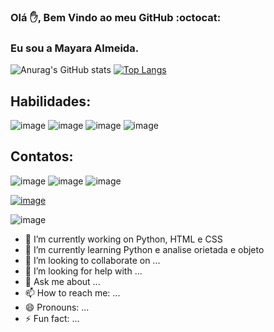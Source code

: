 ### Olá :hand:, Bem Vindo ao meu GitHub :octocat: 
### Eu sou a Mayara Almeida.

![Anurag's GitHub stats](https://github-readme-stats.vercel.app/api?username=mayalmeisousa&show_icons=true&theme=dracula)
[![Top Langs](https://github-readme-stats.vercel.app/api/top-langs/?username=mayalmeisousa&layout=compact&theme=dracula)](https://github.com/maylmeisousa/github-readme-stats)


## Habilidades:

![image](https://img.shields.io/badge/Python-3776AB?style=for-the-badge&logo=python&logoColor=white)
![image](https://img.shields.io/badge/HTML-239120?style=for-the-badge&logo=html5&logoColor=white)
![image](https://img.shields.io/badge/CSS-239120?&style=for-the-badge&logo=css3&logoColor=white)
![image](https://img.shields.io/badge/JavaScript-323330?style=for-the-badge&logo=javascript&logoColor=F7DF1E)


## Contatos:

![image](https://img.shields.io/badge/Gmail-D14836?style=for-the-badge&logo=gmail&logoColor=white)
![image](https://img.shields.io/badge/WhatsApp-25D366?style=for-the-badge&logo=whatsapp&logoColor=white)
![image](https://img.shields.io/badge/LinkedIn-0077B5?style=for-the-badge&logo=linkedin&logoColor=white) 

[![image](https://img.shields.io/badge/LinkedIn-0077B5?style=for-the-badge&logo=linkedin&logoColor=white)](https://www.linkedin.com/in/may-a-sousa/)



![image](https://img.shields.io/badge/Instagram-E4405F?style=for-the-badge&logo=instagram&logoColor=white )



- 🔭 I’m currently working on Python, HTML e CSS
- 🌱 I’m currently learning Python e analise orietada e objeto
- 👯 I’m looking to collaborate on ...
- 🤔 I’m looking for help with ...
- 💬 Ask me about ...
- 📫 How to reach me: ...
- 😄 Pronouns: ...
- ⚡ Fun fact: ...



